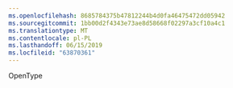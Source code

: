 ```yaml
---
ms.openlocfilehash: 8685784375b47812244b4d0fa46475472dd05942
ms.sourcegitcommit: 1bb00d2f4343e73ae8d58668f02297a3cf10a4c1
ms.translationtype: MT
ms.contentlocale: pl-PL
ms.lasthandoff: 06/15/2019
ms.locfileid: "63870361"
---
```

OpenType